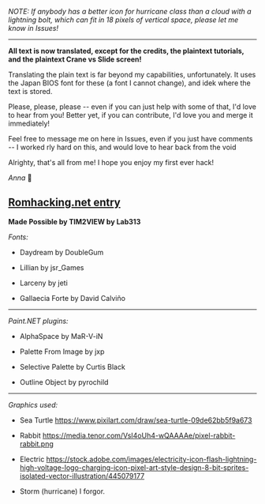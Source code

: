 *NOTE:
If anybody has a better icon for hurricane class than a cloud with a lightning bolt, which can fit in 18 pixels of vertical space, please let me know in Issues!*

--------

**All text is now translated, except for the credits, the plaintext tutorials, and the plaintext Crane vs Slide screen!**

Translating the plain text is far beyond my capabilities, unfortunately. It uses the Japan BIOS font for these (a font I cannot change), and idek where the text is stored. 

Please, please, please -- even if you can just help with some of that, I'd love to hear from you! Better yet, if you can contribute, I'd love you and merge it immediately! 

Feel free to message me on here in Issues, even if you just have comments  -- I worked rly hard on this, and would love to hear back from the void

Alrighty, that's all from me! I hope you enjoy my first ever hack!

*Anna* 💖

[Romhacking.net entry](https://www.romhacking.net/translations/7419/)
------------

**Made Possible by TIM2VIEW by Lab313**

*Fonts:* 
- Daydream by DoubleGum

- Lillian by jsr_Games

- Larceny by jeti

- Gallaecia Forte by David Calviño

----

*Paint.NET plugins:*

- AlphaSpace by MaR-V-iN

- Palette From Image by jxp

- Selective Palette by Curtis Black

- Outline Object by pyrochild

----

*Graphics used:*

- Sea Turtle https://www.pixilart.com/draw/sea-turtle-09de62bb5f9a673

- Rabbit https://media.tenor.com/VsI4oUh4-wQAAAAe/pixel-rabbit-rabbit.png

- Electric https://stock.adobe.com/images/electricity-icon-flash-lightning-high-voltage-logo-charging-icon-pixel-art-style-design-8-bit-sprites-isolated-vector-illustration/445079177

- Storm (hurricane) I forgor.

